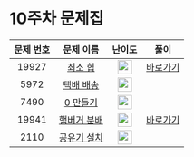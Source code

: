 # 10주차 문제집

| 문제 번호 | 문제 이름 | 난이도 | 풀이 |
| :-----: | :-----: | :-----: | :-----: |
| 19927 | [최소 힙](https://www.acmicpc.net/problem/1927) | <img height="25px" width="25px" src="https://static.solved.ac/tier_small/9.svg"/> | [바로가기]()|
| 5972 | [택배 배송](https://www.acmicpc.net/problem/5972) | <img height="25px" width="25px" src="https://static.solved.ac/tier_small/11.svg"/> | |
| 7490 | [0 만들기](https://www.acmicpc.net/problem/7490) | <img height="25px" width="25px" src="https://static.solved.ac/tier_small/11.svg"/> | |
| 19941 | [햄버거 분배](https://www.acmicpc.net/problem/19941) | <img height="25px" width="25px" src="https://static.solved.ac/tier_small/8.svg"/> | [바로가기](./solution/19941.md)|
| 2110 | [공유기 설치](https://www.acmicpc.net/problem/2110) | <img height="25px" width="25px" src="https://static.solved.ac/tier_small/12.svg"/> | |
